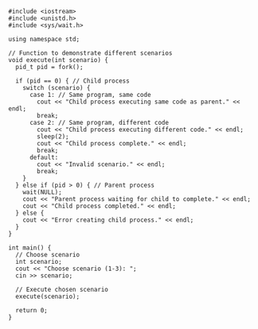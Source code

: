    #include <iostream>
    #include <unistd.h>
    #include <sys/wait.h>
    
    using namespace std;
    
    // Function to demonstrate different scenarios
    void execute(int scenario) {
      pid_t pid = fork();
    
      if (pid == 0) { // Child process
        switch (scenario) {
          case 1: // Same program, same code
            cout << "Child process executing same code as parent." << endl;
            break;
          case 2: // Same program, different code
            cout << "Child process executing different code." << endl;
            sleep(2);
            cout << "Child process complete." << endl;
            break;
          default:
            cout << "Invalid scenario." << endl;
            break;
        }
      } else if (pid > 0) { // Parent process
        wait(NULL);
        cout << "Parent process waiting for child to complete." << endl;
        cout << "Child process completed." << endl;
      } else {
        cout << "Error creating child process." << endl;
      }
    }
    
    int main() {
      // Choose scenario
      int scenario;
      cout << "Choose scenario (1-3): ";
      cin >> scenario;
    
      // Execute chosen scenario
      execute(scenario);
    
      return 0;
    }
    
